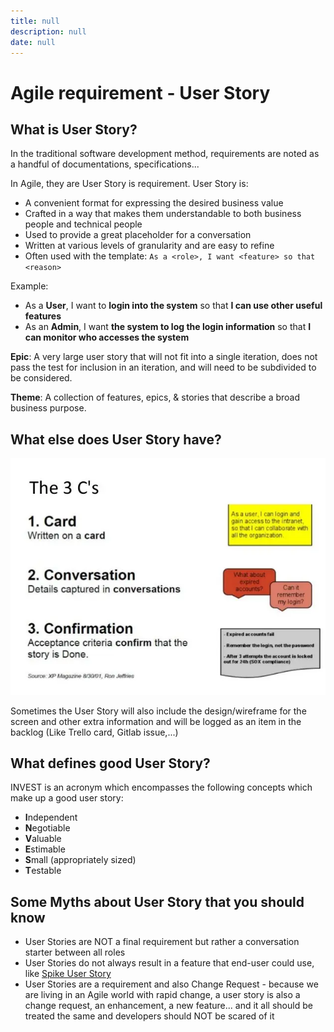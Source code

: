 ```yaml
---
title: null
description: null
date: null
---
```


# Agile requirement - User Story

## What is User Story?

In the traditional software development method, requirements are noted as a handful of documentations, specifications...

In Agile, they are User Story is requirement. User Story is:

- A convenient format for expressing the desired business value
- Crafted in a way that makes them understandable to both business people and technical people
- Used to provide a great placeholder for a conversation
- Written at various levels of granularity and are easy to refine
- Often used with the template:
  `As a <role>, I want <feature> so that <reason>`

Example:

- As a **User**, I want to **login into the system** so that **I can use other useful features**
- As an **Admin**, I want **the system to log the login information** so that **I can monitor who accesses the system**

**Epic**: A very large user story that will not fit into a single iteration, does not pass the test for inclusion in an iteration, and will need to be subdivided to be considered.

**Theme**: A collection of features, epics, & stories that describe a broad business purpose.

## What else does User Story have?

![](assets/user-story_6513e3c6180031dc47efb8c4a0d05fcf_md5.webp)

Sometimes the User Story will also include the design/wireframe for the screen and other extra information and will be logged as an item in the backlog (Like Trello card, Gitlab issue,...)

## What defines good User Story?

INVEST is an acronym which encompasses the following concepts which make up a good user story:

- **I**ndependent
- **N**egotiable
- **V**aluable
- **E**stimable
- **S**mall (appropriately sized)
- **T**estable

## Some Myths about User Story that you should know

- User Stories are NOT a final requirement but rather a conversation starter between all roles
- User Stories do not always result in a feature that end-user could use, like [Spike User Story](https://www.leadingagile.com/2016/09/whats-a-spike-who-should-enter-it-how-to-word-it/)
- User Stories are a requirement and also Change Request - because we are living in an Agile world with rapid change, a user story is also a change request, an enhancement, a new feature... and it all should be treated the same and developers should NOT be scared of it
